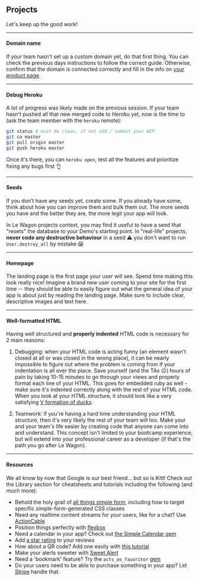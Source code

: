 ## Projects

Let's keep up the good work!

---
#### Domain name

If your team hasn't set up a custom domain yet, do that first thing. You can check the previous days instructions to follow the correct guide. Otherwise, confirm that the domain is connected correctly and fill in the info on [your product page](https://kitt.lewagon.com/camps/<user.batch_slug>/products).

---
#### Debug Heroku

A lot of progress was likely made on the previous session. If your team hasn't pushed all that new merged code to Heroku yet, now is the time to (ask the team member with the `heroku` remote):
```zsh
git status # must be clean, if not add / commit your WIP
git co master
git pull origin master
git push heroku master
```

Once it's there, you can `heroku open`, test all the features and prioritize fixing any bugs first 👌

---
#### Seeds

If you don't have any seeds yet, create some. If you already have some, think about how you can improve them and bulk them out. The more seeds you have and the better they are, the more legit your app will look.

In Le Wagon projects context, you may find it useful to have a seed that "resets" the database to your Demo's starting point. In "real-life" projects, **never code any destructive behaviour** in a seed ⚠️ you don't want to run `User.destroy_all` by mistake 😱

---
#### Homepage

The landing page is the first page your user will see. Spend time making this look really nice! Imagine a brand new user coming to your site for the first time -- they should be able to easily figure out what the general idea of your app is about just by reading the landing page. Make sure to include clear, descriptive images and text here.

---
#### Well-formatted HTML

Having well structured and **properly indented** HTML code is necessary for 2 main reasons:
1. Debugging: when your HTML code is acting funny (an element wasn't closed at all or was closed in the wrong place), it can be nearly impossible to figure out where the problem is coming from if your indentation is all over the place. Save yourself (and the TAs 😉) hours of pain by taking 10-15 minutes to go through your views and properly format each line of your HTML.
This goes for embedded ruby as well - make sure it's indented correctly along with the rest of your HTML code.
When you look at your HTML structure, it should look like a very satisfying [V formation of ducks](https://banner2.cleanpng.com/20180719/kjo/kisspng-duck-bird-flight-goose-flock-ducks-5b50e654b71ed8.2895934015320285007501.jpg).

2. Teamwork: if you're having a hard time understanding your HTML structure, then it's very likely the rest of your team will too. Make your and your team's life easier by creating code that anyone can come into and understand. This concept isn't limited to your bootcamp experience, but will extend into your professional career as a developer (if that's the path you go after Le Wagon).

---
#### Resources
We all know by now that Google is our best friend... but so is Kitt! Check out the Library section for cheatsheets and tutorials including the following (and much more):
- Behold the holy grail of [all things simple form](https://kitt.lewagon.com/knowledge/cheatsheets/simple_form), including how to target specific simple-form-generated CSS classes
- Need any realtime content streams for your users, like for a chat? Use [ActionCable](https://kitt.lewagon.com/camps/<user.batch_slug>/lectures/06-Projects%2F01-Pundit)
- Position things perfectly with [flexbox](https://kitt.lewagon.com/knowledge/cheatsheets/flexbox)
- Need a calendar in your app? Check out [the Simple Calendar gem](https://kitt.lewagon.com/knowledge/tutorials/simple_calendar)
- Add [a star rating](https://kitt.lewagon.com/knowledge/tutorials/star_rating) to your reviews
- How about a QR code? Add one easily with [this tutorial](https://kitt.lewagon.com/knowledge/tutorials/qr_code)
- Make your alerts sweeter with [Sweet Alert](https://kitt.lewagon.com/knowledge/tutorials/sweetalert)
- Need a 'bookmark' feature? Try the `acts_as_favoritor` [gem](https://github.com/jonhue/acts_as_favoritor)
- Do your users need to be able to purchase something in your app? Let [Stripe](https://kitt.lewagon.com/knowledge/tutorials/stripe) handle that.
